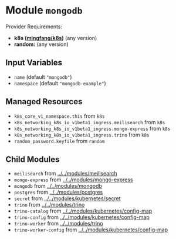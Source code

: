 
# Module `mongodb`

Provider Requirements:
* **k8s ([mingfang/k8s](https://registry.terraform.io/providers/mingfang/k8s/latest))** (any version)
* **random:** (any version)

## Input Variables
* `name` (default `"mongodb"`)
* `namespace` (default `"mongodb-example"`)

## Managed Resources
* `k8s_core_v1_namespace.this` from `k8s`
* `k8s_networking_k8s_io_v1beta1_ingress.meilisearch` from `k8s`
* `k8s_networking_k8s_io_v1beta1_ingress.mongo-express` from `k8s`
* `k8s_networking_k8s_io_v1beta1_ingress.trino` from `k8s`
* `random_password.keyfile` from `random`

## Child Modules
* `meilisearch` from [../../modules/meilisearch](../../modules/meilisearch)
* `mongo-express` from [../../modules/mongo-express](../../modules/mongo-express)
* `mongodb` from [../../modules/mongodb](../../modules/mongodb)
* `postgres` from [../../modules/postgres](../../modules/postgres)
* `secret` from [../../modules/kubernetes/secret](../../modules/kubernetes/secret)
* `trino` from [../../modules/trino](../../modules/trino)
* `trino-catalog` from [../../modules/kubernetes/config-map](../../modules/kubernetes/config-map)
* `trino-config` from [../../modules/kubernetes/config-map](../../modules/kubernetes/config-map)
* `trino-worker` from [../../modules/trino](../../modules/trino)
* `trino-worker-config` from [../../modules/kubernetes/config-map](../../modules/kubernetes/config-map)

